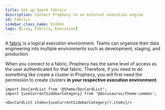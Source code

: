 ```yaml
---
title: Set up Spark fabrics
description: Connect Prophecy to an external execution engine
id: Fabrics
sidebar_class_name: hidden
tags: [Livy, Fabrics, Execution]
---
```


A [fabric](docs/getting-started/concepts/fabrics/fabrics.md) is a logical execution environment. Teams can organize their data engineering into multiple environments such as development, staging, and production.

When you connect to a fabric, Prophecy has the same level of access as the user authenticated for that fabric. Therefore, if you need to do something like create a cluster in Prophecy, you will first need the permission to create clusters **in your respective execution environment**.

```mdx-code-block
import DocCardList from '@theme/DocCardList';
import {useCurrentSidebarCategory} from '@docusaurus/theme-common';

<DocCardList items={useCurrentSidebarCategory().items}/>
```

